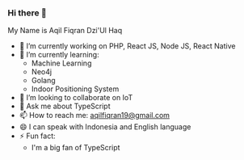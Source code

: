 ### Hi there 👋

My Name is Aqil Fiqran Dzi'Ul Haq
- 🔭 I’m currently working on PHP, React JS, Node JS, React Native
- 🌱 I’m currently learning: 
    - Machine Learning 
    - Neo4j 
    - Golang
    - Indoor Positioning System
- 👯 I’m looking to collaborate on IoT
- 💬 Ask me about TypeScript
- 📫 How to reach me: aqilfiqran19@gmail.com
- 😄 I can speak with Indonesia and English language
- ⚡ Fun fact: 
    - I'm a big fan of TypeScript

